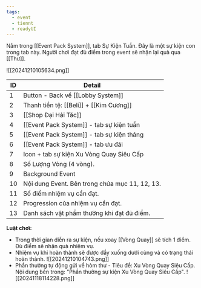 ```yaml
---
tags:
  - event
  - tiennt
  - readyUI
---
```

Nằm trong [[Event Pack System]], tab Sự Kiện Tuần. Đây là một sự kiện con trong tab này.
Người chơi đạt đủ điểm trong event sẽ nhận lại quà qua [[Thư]].

![[20241210105634.png]]

| ID  | Detail                                         |
| --- | ---------------------------------------------- |
| 1   | Button - Back về [[Lobby System]]              |
| 2   | Thanh tiền tệ: [[Beli]] + [[Kim Cương]]        |
| 3   | [[Shop Đại Hải Tăc]]                           |
| 4   | [[Event Pack System]] - tab sự kiện tuần       |
| 5   | [[Event Pack System]] - tab sự kiện tháng      |
| 6   | [[Event Pack System]] - tab ưu đãi             |
| 7   | Icon + tab sự kiện Xu Vòng Quay Siêu Cấp       |
| 8   | Số Lượng Vòng (4 vòng).                        |
| 9   | Background Event                               |
| 10  | Nội dung Event. Bên trong chứa mục 11, 12, 13. |
| 11  | Số điểm nhiệm vụ cần đạt.                      |
| 12  | Progression của nhiệm vụ cần đạt.              |
| 13  | Danh sách vật phẩm thưởng khi đạt đủ điểm.     |

**Luật chơi:**
- Trong thời gian diễn ra sự kiện, nếu xoay [[Vòng Quay]] sẽ tích 1 điểm. Đủ điểm sẽ nhận quà nhiệm vụ. 
- Nhiệm vụ khi hoàn thành sẽ được đẩy xuống dưới cùng và có trạng thái hoàn thành.
![[20241210104743.png]]
- Phần thưởng tự động gửi về hòm thư - Tiêu đề: Xu Vòng Quay Siêu Cấp. Nội dung bên trong: "Phần thưởng sự kiện Xu Vòng Quay Siêu Cấp".
![[20241118114228.png]]

